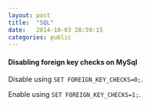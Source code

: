 ```yaml
---
layout: post
title:  "SQL"
date:   2014-10-03 20:59:15
categories: public
---
```


#### Disabling foreign key checks on MySql
Disable using `SET FOREIGN_KEY_CHECKS=0;`.

Enable using `SET FOREIGN_KEY_CHECKS=1;`.
